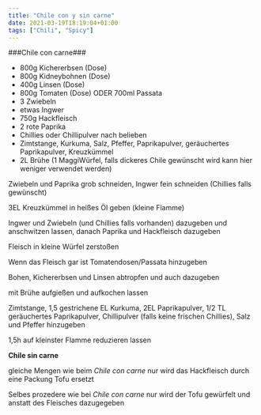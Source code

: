```yaml
---
title: "Chile con y sin carne"
date: 2021-03-19T18:19:04+01:00
tags: ["Chili", "Spicy"]
---
```


###Chile con carne###

- 800g Kichererbsen (Dose)
- 800g Kidneybohnen (Dose)
- 400g Linsen (Dose)
- 800g Tomaten (Dose) ODER 700ml Passata
- 3 Zwiebeln
- etwas Ingwer
- 750g Hackfleisch
- 2 rote Paprika
- Chillies oder Chillipulver nach belieben
- Zimtstange, Kurkuma, Salz, Pfeffer, Paprikapulver, geräuchertes Paprikapulver, Kreuzkümmel
- 2L Brühe (1 MaggiWürfel, falls dickeres Chile gewünscht wird kann hier weniger verwendet werden)

Zwiebeln und Paprika grob schneiden, Ingwer fein schneiden (Chillies falls gewünscht)

3EL Kreuzkümmel in heißes Öl geben (kleine Flamme)

Ingwer und Zwiebeln (und Chillies falls vorhanden) dazugeben und anschwitzen lassen, danach Paprika und Hackfleisch dazugeben

Fleisch in kleine Würfel zerstoßen

Wenn das Fleisch gar ist Tomatendosen/Passata hinzugeben

Bohen, Kichererbsen und Linsen abtropfen und auch dazugeben

mit Brühe aufgießen und aufkochen lassen

Zimtstange, 1,5 gestrichene EL Kurkuma, 2EL Paprikapulver, 1/2 TL geräuchertes Paprikapulver, Chillipulver (falls keine frischen Chillies), Salz und Pfeffer hinzugeben 

1,5h auf kleinster Flamme reduzieren lassen


**Chile sin carne**

gleiche Mengen wie beim *Chile con carne* nur wird das Hackfleisch durch eine Packung Tofu ersetzt

Selbes prozedere wie bei *Chile con carne* nur wird der Tofu gewürfelt und anstatt des Fleisches dazugegeben

 
